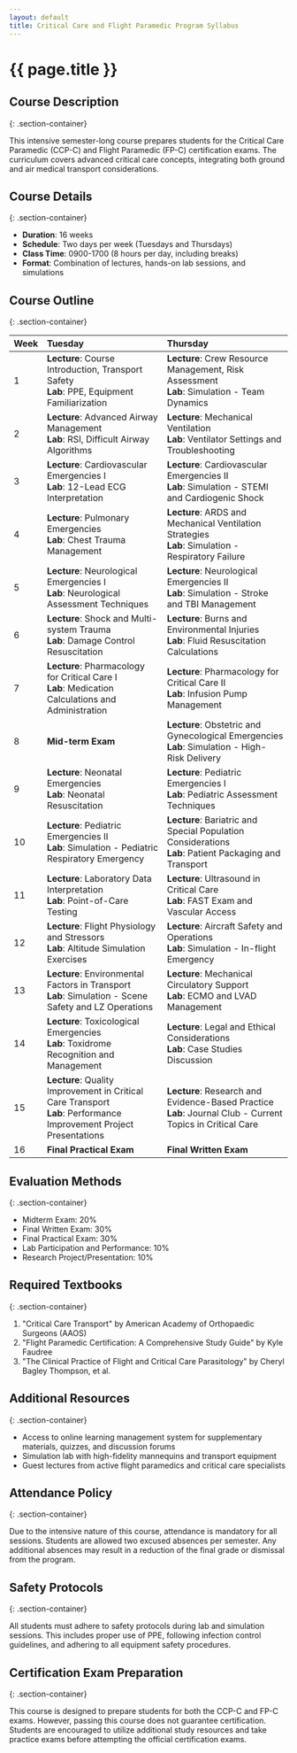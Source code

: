 ```yaml
---
layout: default
title: Critical Care and Flight Paramedic Program Syllabus
---
```


# {{ page.title }}

## Course Description
{: .section-container}

This intensive semester-long course prepares students for the Critical Care Paramedic (CCP-C) and Flight Paramedic (FP-C) certification exams. The curriculum covers advanced critical care concepts, integrating both ground and air medical transport considerations.

## Course Details
{: .section-container}

- **Duration**: 16 weeks
- **Schedule**: Two days per week (Tuesdays and Thursdays)
- **Class Time**: 0900-1700 (8 hours per day, including breaks)
- **Format**: Combination of lectures, hands-on lab sessions, and simulations

## Course Outline
{: .section-container}

| Week | Tuesday | Thursday |
|:-----|:--------|:---------|
| 1 | **Lecture**: Course Introduction, Transport Safety<br>**Lab**: PPE, Equipment Familiarization | **Lecture**: Crew Resource Management, Risk Assessment<br>**Lab**: Simulation - Team Dynamics |
| 2 | **Lecture**: Advanced Airway Management<br>**Lab**: RSI, Difficult Airway Algorithms | **Lecture**: Mechanical Ventilation<br>**Lab**: Ventilator Settings and Troubleshooting |
| 3 | **Lecture**: Cardiovascular Emergencies I<br>**Lab**: 12-Lead ECG Interpretation | **Lecture**: Cardiovascular Emergencies II<br>**Lab**: Simulation - STEMI and Cardiogenic Shock |
| 4 | **Lecture**: Pulmonary Emergencies<br>**Lab**: Chest Trauma Management | **Lecture**: ARDS and Mechanical Ventilation Strategies<br>**Lab**: Simulation - Respiratory Failure |
| 5 | **Lecture**: Neurological Emergencies I<br>**Lab**: Neurological Assessment Techniques | **Lecture**: Neurological Emergencies II<br>**Lab**: Simulation - Stroke and TBI Management |
| 6 | **Lecture**: Shock and Multi-system Trauma<br>**Lab**: Damage Control Resuscitation | **Lecture**: Burns and Environmental Injuries<br>**Lab**: Fluid Resuscitation Calculations |
| 7 | **Lecture**: Pharmacology for Critical Care I<br>**Lab**: Medication Calculations and Administration | **Lecture**: Pharmacology for Critical Care II<br>**Lab**: Infusion Pump Management |
| 8 | **Mid-term Exam** | **Lecture**: Obstetric and Gynecological Emergencies<br>**Lab**: Simulation - High-Risk Delivery |
| 9 | **Lecture**: Neonatal Emergencies<br>**Lab**: Neonatal Resuscitation | **Lecture**: Pediatric Emergencies I<br>**Lab**: Pediatric Assessment Techniques |
| 10 | **Lecture**: Pediatric Emergencies II<br>**Lab**: Simulation - Pediatric Respiratory Emergency | **Lecture**: Bariatric and Special Population Considerations<br>**Lab**: Patient Packaging and Transport |
| 11 | **Lecture**: Laboratory Data Interpretation<br>**Lab**: Point-of-Care Testing | **Lecture**: Ultrasound in Critical Care<br>**Lab**: FAST Exam and Vascular Access |
| 12 | **Lecture**: Flight Physiology and Stressors<br>**Lab**: Altitude Simulation Exercises | **Lecture**: Aircraft Safety and Operations<br>**Lab**: Simulation - In-flight Emergency |
| 13 | **Lecture**: Environmental Factors in Transport<br>**Lab**: Simulation - Scene Safety and LZ Operations | **Lecture**: Mechanical Circulatory Support<br>**Lab**: ECMO and LVAD Management |
| 14 | **Lecture**: Toxicological Emergencies<br>**Lab**: Toxidrome Recognition and Management | **Lecture**: Legal and Ethical Considerations<br>**Lab**: Case Studies Discussion |
| 15 | **Lecture**: Quality Improvement in Critical Care Transport<br>**Lab**: Performance Improvement Project Presentations | **Lecture**: Research and Evidence-Based Practice<br>**Lab**: Journal Club - Current Topics in Critical Care |
| 16 | **Final Practical Exam** | **Final Written Exam** |

## Evaluation Methods
{: .section-container}

- Midterm Exam: 20%
- Final Written Exam: 30%
- Final Practical Exam: 30%
- Lab Participation and Performance: 10%
- Research Project/Presentation: 10%

## Required Textbooks
{: .section-container}

1. "Critical Care Transport" by American Academy of Orthopaedic Surgeons (AAOS)
2. "Flight Paramedic Certification: A Comprehensive Study Guide" by Kyle Faudree
3. "The Clinical Practice of Flight and Critical Care Parasitology" by Cheryl Bagley Thompson, et al.

## Additional Resources
{: .section-container}

- Access to online learning management system for supplementary materials, quizzes, and discussion forums
- Simulation lab with high-fidelity mannequins and transport equipment
- Guest lectures from active flight paramedics and critical care specialists

## Attendance Policy
{: .section-container}

Due to the intensive nature of this course, attendance is mandatory for all sessions. Students are allowed two excused absences per semester. Any additional absences may result in a reduction of the final grade or dismissal from the program.

## Safety Protocols
{: .section-container}

All students must adhere to safety protocols during lab and simulation sessions. This includes proper use of PPE, following infection control guidelines, and adhering to all equipment safety procedures.

## Certification Exam Preparation
{: .section-container}

This course is designed to prepare students for both the CCP-C and FP-C exams. However, passing this course does not guarantee certification. Students are encouraged to utilize additional study resources and take practice exams before attempting the official certification exams.
